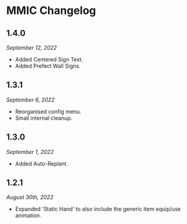 # MMIC Changelog

## 1.4.0
*September 12, 2022*

* Added Centered Sign Text.
* Added Prefect Wall Signs.

## 1.3.1
*September 6, 2022*

* Reorganised config menu.
* Small internal cleanup.

## 1.3.0
*September 1, 2022*

* Added Auto-Replant.

## 1.2.1
*August 30th, 2022*

* Expanded 'Static Hand' to also include the generic item equip/use animation.
